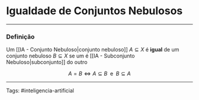 
# Igualdade de Conjuntos Nebulosos

---

### Definição

Um [[IA - Conjunto Nebuloso|conjunto nebuloso]] $A \subseteq X$ é **igual** de um conjunto nebuloso $B \subseteq X$  se um é [[IA - Subconjunto Nebuloso|subconjunto]] do outro

$$
A = B \iff A \subseteq B \;\text{ e }\; B \subseteq A 
$$

---

Tags: #inteligencia-artificial


